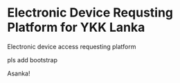 # Electronic Device Requsting Platform for YKK Lanka
Electronic device access requesting platform 

pls add bootstrap 

Asanka!
